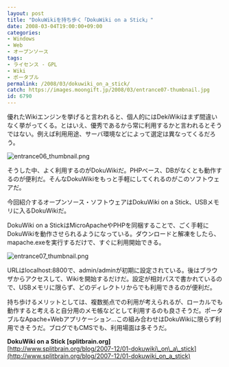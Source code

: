 ```yaml
---
layout: post
title: "DokuWikiを持ち歩く「DokuWiki on a Stick」"
date: 2008-03-04T19:00:00+09:00
categories:
- Windows
- Web
- オープンソース
tags: 
- ライセンス - GPL
- Wiki
- ポータブル
permalink: /2008/03/dokuwiki_on_a_stick/
catch: https://images.moongift.jp/2008/03/entrance07-thumbnail.jpg
id: 6790
---
```

優れたWikiエンジンを挙げると言われると、個人的にはDekiWikiはまず間違いなく挙がってくる。とはいえ、優秀であるから常に利用するかと言われるとそうではない。例えば利用用途、サーバ環境などによって選定は異なってくるだろう。   
  
 ![entrance06_thumbnail.png](https://images.moongift.jp/2008/03/entrance06-thumbnail.jpg)  
  
そうした中、よく利用するのがDokuWikiだ。PHPベース、DBがなくとも動作するのが便利だ。そんなDokuWikiをもっと手軽にしてくれるのがこのソフトウェアだ。   
  
今回紹介するオープンソース・ソフトウェアはDokuWiki on a Stick、USBメモリに入るDokuWikiだ。   
  
<!--more-->  
  
DokuWiki on a StickはMicroApacheやPHPを同梱することで、ごく手軽にDokuWikiを動作させられるようになっている。ダウンロードと解凍をしたら、mapache.exeを実行するだけで、すぐに利用開始できる。   
  
 ![entrance07_thumbnail.png](https://images.moongift.jp/2008/03/entrance07-thumbnail.jpg)  
  
URLはlocalhost:8800で、admin/adminが初期に設定されている。後はブラウザからアクセスして、Wikiを開始するだけだ。設定が相対パスで書かれているので、USBメモリに限らず、どのディレクトリからでも利用できるのが便利だ。   
  
持ち歩けるメリットとしては、複数拠点での利用が考えられるが、ローカルでも動作すると考えると自分用のメモ帳などとして利用するのも良さそうだ。ポータブルなApache+Webアプリケーション…この組み合わせはDokuWikiに限らず利用できそうだ。ブログでもCMSでも、利用場面は多そうだ。   
  
**DokuWiki on a Stick [splitbrain.org]**  
[http://www.splitbrain.org/blog/2007-12/01-dokuwiki\_on\_a\_stick](http://www.splitbrain.org/blog/2007-12/01-dokuwiki_on_a_stick)


